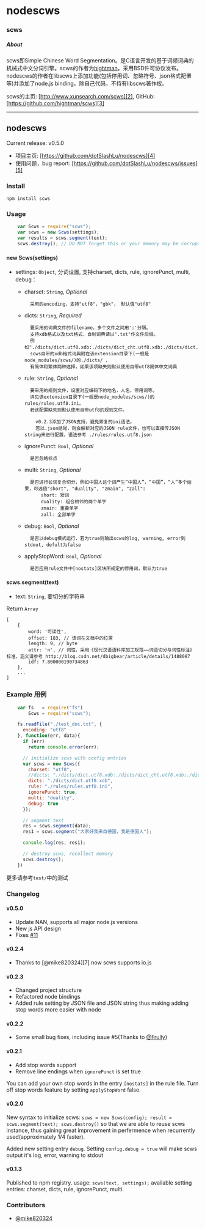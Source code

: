 # nodescws

### scws

##### About
scws即Simple Chinese Word Segmentation。是C语言开发的基于词频词典的机械式中文分词引擎。scws的作者为[hightman][1]，采用BSD许可协议发布。nodescws的作者在libscws上添加功能(包括停用词、忽略符号、json格式配置等)并添加了node.js binding，除自己代码，不持有libscws著作权。

scws的主页: [http://www.xunsearch.com/scws][2], 
GitHub: [https://github.com/hightman/scws][3]

------

## nodescws
Current release: v0.5.0

- 项目主页: [https://github.com/dotSlashLu/nodescws][4]
- 使用问题，bug report: [https://github.com/dotSlashLu/nodescws/issues][5]

### Install
`npm install scws`

### Usage
```js
    var Scws = require("scws");
    var scws = new Scws(settings);
    var results = scws.segment(text);
    scws.destroy(); // DO NOT forget this or your memory may be corrupted
```


#### new Scws(settings)
* settings: `Object`, 分词设置, 支持charset, dicts, rule, ignorePunct, multi, debug：
    - charset: `String`, *Optional*

            采用的encoding，支持"utf8"，"gbk"， 默认值"utf8"

    - dicts: `String`, *Required*

            要采用的词典文件的filename，多个文件之间用':'分隔。
            支持xdb格式以及txt格式，自制词典请以".txt"作文件后缀。
            例如"./dicts/dict.utf8.xdb:./dicts/dict_cht.utf8.xdb:./dicts/dict.test.txt"
            scws自带的xdb格式词典附在该extension目录下(一般是node_modules/scws/)的./dicts/ ，
            有简体和繁体两种选择，如果该项缺失则默认使用自带utf8简体中文词典

    - rule: `String`, *Optional*

            要采用的规则文件，设置对应编码下的地名，人名，停用词等。
            详见该extension目录下(一般是node_modules/scws/)的rules/rules.utf8.ini。
            若该配置缺失则默认使用自带utf8的规则文件。

              v0.2.3添加了JSON支持，避免繁复的ini语法。
              若以.json结尾，则会解析对应的JSON rule文件，也可以直接传JSON string来进行配置。语法参考 ./rules/rules.utf8.json


    - ignorePunct: `Bool`, *Optional*

            是否忽略标点

    - multi: `String`, *Optional*

            是否进行长词复合切分，例如中国人这个词产生“中国人”，“中国”，“人”多个结果，可选值"short", "duality", "zmain", "zall":
                short: 短词
                duality: 组合相邻的两个单字
                zmain: 重要单字
                zall: 全部单字

    - debug: `Bool`, *Optional*

            是否以debug模式运行，若为true则输出scws的log, warning, error到stdout, defult为false

    - applyStopWord: `Bool`, *Optional*

            是否应用rule文件中[nostats]区块所规定的停用词，默认为true

#### scws.segment(text)

* text: `String`, 要切分的字符串

Return `Array`

    [
        {
            word: '可读性',
            offset: 183, // 该词在文档中的位置
            length: 9, // byte
            attr: 'n', // 词性，采用《现代汉语语料库加工规范——词语切分与词性标注》标准，涵义请参考 http://blog.csdn.net/dbigbear/article/details/1488087
            idf: 7.800000190734863
        },
        ...
    ]

### Example 用例
```js
    var fs   = require("fs")
        Scws = require("scws");

    fs.readFile("./test_doc.txt", {
      encoding: "utf8"
    }, function(err, data){
      if (err)
        return console.error(err);

      // initialize scws with config entries
      var scws = new Scws({
        charset: "utf8",
        //dicts: "./dicts/dict.utf8.xdb:./dicts/dict_cht.utf8.xdb:./dicts/dict.test.txt",
        dicts: "./dicts/dict.utf8.xdb",
        rule: "./rules/rules.utf8.ini",
        ignorePunct: true,
        multi: "duality",
        debug: true
      });

      // segment text
      res = scws.segment(data);
      res1 = scws.segment("大家好我来自德国，我是德国人");

      console.log(res, res1);

      // destroy scws, recollect memory
      scws.destroy();
    })
```

更多请参考`test/`中的测试

### Changelog
#### v0.5.0
- Update NAN, supports all major node.js versions
- New js API design
- Fixes [#11][issue11]

#### v0.2.4
- Thanks to [@mike820324][7] now scws supports io.js

#### v0.2.3
- Changed project structure
- Refactored node bindings
- Added rule setting by JSON file and JSON string thus making adding stop words more easier with node

#### v0.2.2
- Some small bug fixes, including issue #5(Thanks to [@Frully][frully])

#### v0.2.1
- Add stop words support
- Remove line endings when `ignorePunct` is set true

You can add your own stop words in the entry `[nostats]` in the rule file. Turn off stop words feature by setting `applyStopWord` false.

#### v0.2.0
New syntax to initialize scws: `scws = new Scws(config); result = scws.segment(text); scws.destroy()` so that we are able to reuse scws instance, thus gaining great improvement in perfermence when recurrently used(approximately 1/4 faster).

Added new setting entry `debug`. Setting `config.debug = true` will make scws output it's log, error, warning to stdout

#### v0.1.3
Published to npm registry. usage: `scws(text, settings);` available setting entries: charset, dicts, rule, ignorePunct, multi.

### Contributors
- [@mike820324][6]


[1]: http://www.hightman.cn
[2]: http://www.xunsearch.com/scws/
[3]: https://github.com/hightman/scws
[4]: https://github.com/dotSlashLu/nodescws
[5]: https://github.com/dotSlashLu/nodescws/issues
[6]: https://github.com/mike820324
[issue11]: https://github.com/dotSlashLu/nodescws/issues/11
[frully]: https://github.com/Frully

